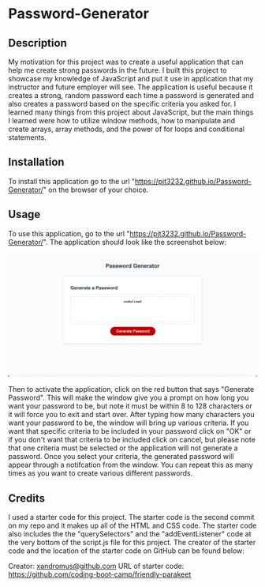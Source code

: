 # Password-Generator

## Description
My motivation for this project was to create a useful application that can help me create strong passwords in the future. I built this project to showcase my knowledge of JavaScript and put it use in application that my instructor and future employer will see. The application is useful because it creates a strong, random password each time a password is generated and also creates a password based on the specific criteria you asked for. I learned many things from this project about JavaScript, but the main things I learned were how to utilize window methods, how to manipulate and create arrays, array methods, and the power of for loops and conditional statements.

## Installation 
To install this application go to the url "https://pjt3232.github.io/Password-Generator/" on the browser of your choice.

## Usage
To use this application, go to the url "https://pjt3232.github.io/Password-Generator/". The application should look like the screenshot below:

![Screenshot of the deployed application](./assets/images/Password-Generator-Screenshot.png)

Then to activate the application, click on the red button that says "Generate Password". This will make the window give you a prompt on how long you want your password to be, but note it must be within 8 to 128 characters or it will force you to exit and start over. After typing how many characters you want your password to be, the window will bring up various criteria. If you want that specific criteria to be included in your password click on "OK" or if you don't want that criteria to be included click on cancel, but please note that one criteria must be selected or the application will not generate a password. Once you select your criteria, the generated password will appear through a notifcation from the window. You can repeat this as many times as you want to create various different passwords. 

## Credits
I used a starter code for this project. The starter code is the second commit on my repo and it makes up all of the HTML and CSS code. The starter code also includes the the "querySelectors" and the "addEventListener" code at the very bottom of the script.js file for this project. The creator of the starter code and the location of the starter code on GitHub can be found below:

Creator: xandromus@github.com
URL of starter code: https://github.com/coding-boot-camp/friendly-parakeet

